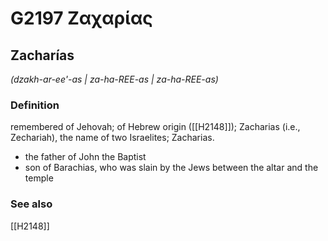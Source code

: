 # G2197 Ζαχαρίας

## Zacharías

_(dzakh-ar-ee'-as | za-ha-REE-as | za-ha-REE-as)_

### Definition

remembered of Jehovah; of Hebrew origin ([[H2148]]); Zacharias (i.e., Zechariah), the name of two Israelites; Zacharias.

- the father of John the Baptist
- son of Barachias, who was slain by the Jews between the altar and the temple

### See also

[[H2148]]

